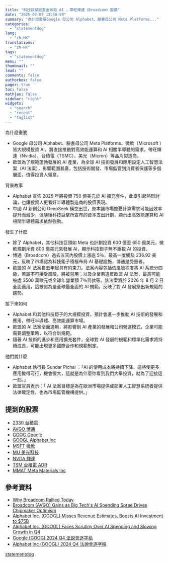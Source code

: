 ```yaml
---
title: "科技巨擘砸重金布局 AI ，帶旺博通（Broadcom）股價"
date: "2025-02-07 13:40:59"
summary: "為什麼重要Google 母公司 Alphabet、臉書母公司 Meta Platforms..."
categories:
  - "statementdog"
lang:
  - "zh-HK"
translations:
  - "zh-HK"
tags:
  - "statementdog"
menu: ""
thumbnail: ""
lead: ""
comments: false
authorbox: false
pager: true
toc: false
mathjax: false
sidebar: "right"
widgets:
  - "search"
  - "recent"
  - "taglist"
---
```


為什麼重要

* Google 母公司 Alphabet、臉書母公司 Meta Platforms、微軟（Microsoft ）皆大規模投資 AI，將直接推動對高效能運算和 AI 相關半導體的需求，帶旺輝達（Nvidia）、台積電（TSMC）、美光（Micron）等晶片製造商。
* 歐盟為了規範蓬勃發展的 AI 產業，為全球 AI 技術發展和應用設定人工智慧法案（AI 法案），影響範圍甚廣，包括技術開發、市場監管到消費者保護等多個層面，值得投資人留意。

背景故事

* Alphabet 宣佈 2025 年將投資 750 億美元於 AI 擴充套件，此舉引起熱烈討論，也讓投資人更看好半導體製造商的股價表現。
* 中國 AI 新創公司 DeepSeek 橫空出世，原本讓市場擔憂計算需求可能因效率提升而減少，但隨後科技巨擘所宣布的資本支出計劃，顯示出高效能運算和 AI 相關半導體需求依然強勁。

發生了什麼

* 除了 Alphabet，其他科技巨頭如 Meta 也計劃投資 600 億至 650 億美元，微軟規劃斥資 800 億美元來發展 AI，顯示科技鉅子無不重視 AI 的投資。
* 博通（Broadcom）過去五天內股價上漲逾 5％，最高一度觸及 236.92 美元，反映了市場認為科技鉅子積極布局 AI 基礎設施，博通是受惠者。
* 歐盟的 AI 法案自去年起具有約束力。法案內容包括依風險程度將 AI 系統分四級，若屬不可接受風險，將被禁用；以及企業若違反歐盟 AI 法案，最高可能被處 3500 萬歐元或全球年營業額 7％罰款等。該法案將於 2026 年 8 月 2 日全面適用，這被認為是全球最全面的 AI 規範，反映了對 AI 發展祭出新規範的趨勢。

接下來如何

* Alphabet 和其他科技鉅子的大規模投資，預計會進一步推動 AI 技術的發展和應用，帶旺半導體、高效能運算市場。
* 歐盟的 AI 法案全面適用，將影響到 AI 產業的發展和公司營運模式，企業可能需要調整策略，以符合新規範。
* 隨著 AI 技術的進步和應用擴充套件，全球對 AI 發展的規範和標準化需求將持續成長，可能出現更多國際合作和規範制定。

他們說什麼

* Alphabet 執行長 Sundar Pichai ：「AI 的使用成本將持續下降，這將使更多應用變得可行，機會很大，這就是為什麼你看到我們大舉投資，就為了迎接這一刻。」
* 歐盟官員表示：「 AI 法案目標是為在歐洲市場提供或部署人工智慧系統者提供法律確定性，也為市場監管機構提供。」

提到的股票
-----

* [2330 台積電](/analysis/2330)
* [AVGO 博通](/analysis/AVGO)
* [GOOG Google](/analysis/GOOG)
* [GOOGL Alphabet Inc](/analysis/GOOGL)
* [MSFT 微軟](/analysis/MSFT)
* [MU 美光科技](/analysis/MU)
* [NVDA 輝達](/analysis/NVDA)
* [TSM 台積電 ADR](/analysis/TSM)
* [MMAT Meta Materials Inc](/analysis/MMAT)

參考資料
----

* [Why Broadcom Rallied Today](https://www.fool.com/investing/2025/02/05/why-broadcom-rallied-today/?source=eptyholnk0000202&utm_source=yahoo-host-full&utm_medium=feed&utm_campaign=article&referring_guid=b303f03b-764b-4e31-adcc-828b2f1fc9f1&.tsrc=rss)
* [Broadcom (AVGO) Gains as Big Tech's AI Spending Spree Drives Chipmaker Optimism](https://finance.yahoo.com/news/broadcom-avgo-gains-big-techs-130709305.html?.tsrc=rss)
* [Alphabet Inc. (GOOGL) Misses Revenue Estimates, Boosts AI Investment to $75B](https://finance.yahoo.com/news/alphabet-inc-googl-misses-revenue-195951657.html?.tsrc=rss)
* [Alphabet Inc. (GOOGL) Faces Scrutiny Over AI Spending and Slowing Growth in Q4](https://finance.yahoo.com/news/alphabet-inc-googl-faces-scrutiny-112056265.html?.tsrc=rss)
* [Google (GOOG) 2024 Q4 法說會逐字稿](/analysis/GOOG/earnings_calls/284250)
* [Alphabet Inc (GOOGL) 2024 Q4 法說會逐字稿](/analysis/GOOGL/earnings_calls/284343)

[statementdog](https://statementdog.com/news/12352)
